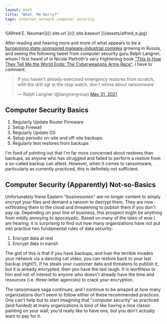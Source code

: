 ```yaml
---
layout: post
title: "What, Me Worry?"
tags: internet network computer security
---
```


![Alfred E. Neuman]({{ site.url }}{{ site.baseurl }}/assets/alfred_e.jpg)

After reading and hearing more and more of what appears to be a
[burgeoning state-sponsored malware-industrial
complex](https://www.nbcnews.com/tech/security/kremlin-provides-safe-harbor-ransomware-rcna699)
growing in Russia, and seeing the following tweet from computer
security guru Ralph Langner, whom I first heard of in Nicole
Perlroth's very frightening book ["This Is How They Tell Me the World
Ends: The Cyberweapons Arms
Race"](https://www.barnesandnoble.com/w/this-is-how-they-tell-me-the-world-ends-nicole-perlroth/1136275598),
I have to comment:

<blockquote class="twitter-tweet"><p lang="en" dir="ltr">If you haven&#39;t already exercised emergency restores from scratch, with the drill sgt at the stop watch, don&#39;t whine about ransomware</p>&mdash; Ralph Langner (@langnergroup) <a href="https://twitter.com/langnergroup/status/1399270431991939074?ref_src=twsrc%5Etfw">May 31, 2021</a></blockquote> <script async src="https://platform.twitter.com/widgets.js" charset="utf-8"></script>

## Computer Security Basics

1. Regularly Update Router Firmware
2. Setup Firewall
3. Regularly Update OS
4. Setup periodic on-site and off-site backups
5. Regularly test restores from backups

I'm fond of pointing out that I'm far more concerned about restores
than backups, as anyone who has struggled and failed to perform a
restore from a so-called backup can attest. However, when it comes to
ransomware, particularly as currently practiced, this is definitely
not sufficient.

## Computer Security (Apparently) Not-so-Basics

Unfortunately these Eastern "businessmen" are no longer content to
simply encrypt your files and demand a ransom to decrypt them. They
are now exfiltrating them to the cloud and threatening to publish them
if you don't pay up.  Depending on your line of business, this
prospect might be anything from mildly annoying to apocalyptic.  Based
on many of the tales of woe I am hearing, it is surprising to find out
how many organizations have not put into practice two fundamental
rules of data security:

1. Encrypt data at rest
2. Encrypt data in transit

The gist of this is that if you have backups, and Ivan the terrible
invades your network via a dancing cat video, you can restore back to
your last backup (right?). If he steals your customer data and
threatens to publish it, but it is already encrypted, then you have
the last laugh. It is worthless to him and not of interest to anyone
who doesn't already have the time and resources (i.e. three-letter
agencies) to crack your encryption.

The ransomware saga continues, and I continue to be amazed at how many
organizations don't seem to follow either of these recommended
practices. One can't help but to start imagining that "computer
security" as practiced (and funded) at many organizations is kind of
like having a nice classic painting on your wall; you'd really like to
have one, but you don't actually want to pay for it.

